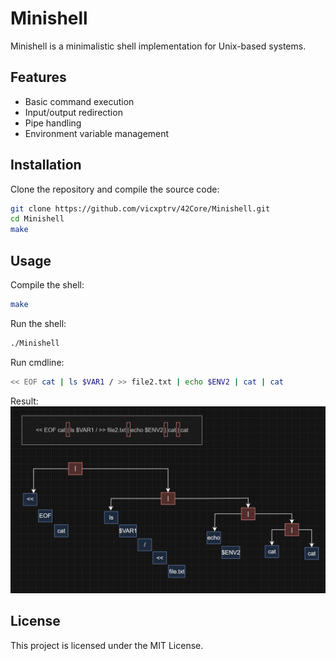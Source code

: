 # Minishell

Minishell is a minimalistic shell implementation for Unix-based systems.

## Features

- Basic command execution
- Input/output redirection
- Pipe handling
- Environment variable management

## Installation

Clone the repository and compile the source code:

```sh
git clone https://github.com/vicxptrv/42Core/Minishell.git
cd Minishell
make
```

## Usage

Compile the shell:
```sh
make
```

Run the shell:
```sh
./Minishell
```

Run cmdline:
```sh
<< EOF cat | ls $VAR1 / >> file2.txt | echo $ENV2 | cat | cat
```

Result:
![alt text](image.png)

## License

This project is licensed under the MIT License.